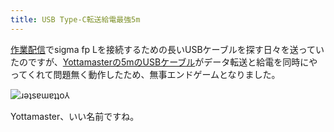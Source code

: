 ```yaml
---
title: USB Type-C転送給電最強5m
---
```

[作業配信](https://www.youtube.com/c/r7kamura)でsigma fp Lを接続するための長いUSBケーブルを探す日々を送っていたのですが、[Yottamasterの5mのUSBケーブル](https://www.amazon.co.jp/dp/B09Y1BY75P)がデータ転送と給電を同時にやってくれて問題無く動作したため、無事エンドゲームとなりました。

![](https://lh3.googleusercontent.com/TOG2yvu1_nMm3R7FlT3S8BJ_QUIpwtVp_8GIXjpNzyfGk684q89daKbtK88a92RuZR2iZAJ0-Uu4UN3PtAiaKcMl92SH4CJ-q4EmV9OO3KPJbjJnpa2Mn4E5L-G5b5tbDqvxVFipwv-aLtS4DxSYfbSl7kB-SdweoSj7Q4zu9JwoiAc-SWuKCtjyAw "ɹǝʇsɐɯɐʇʇo⅄")

Yottamaster、いい名前ですね。
